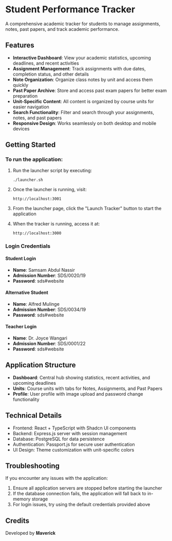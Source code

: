# Student Performance Tracker

A comprehensive academic tracker for students to manage assignments, notes, past papers, and track academic performance.

## Features

- **Interactive Dashboard**: View your academic statistics, upcoming deadlines, and recent activities
- **Assignment Management**: Track assignments with due dates, completion status, and other details
- **Note Organization**: Organize class notes by unit and access them quickly
- **Past Paper Archive**: Store and access past exam papers for better exam preparation
- **Unit-Specific Content**: All content is organized by course units for easier navigation
- **Search Functionality**: Filter and search through your assignments, notes, and past papers
- **Responsive Design**: Works seamlessly on both desktop and mobile devices

## Getting Started

### To run the application:

1. Run the launcher script by executing:
   ```
   ./launcher.sh
   ```

2. Once the launcher is running, visit:
   ```
   http://localhost:3001
   ```

3. From the launcher page, click the "Launch Tracker" button to start the application

4. When the tracker is running, access it at:
   ```
   http://localhost:3000
   ```

### Login Credentials

#### Student Login
- **Name**: Samsam Abdul Nassir
- **Admission Number**: SDS/0020/19
- **Password**: sds#website

#### Alternative Student
- **Name**: Alfred Mulinge
- **Admission Number**: SDS/0034/19
- **Password**: sds#website

#### Teacher Login
- **Name**: Dr. Joyce Wangari
- **Admission Number**: SDS/0001/22
- **Password**: sds#website

## Application Structure

- **Dashboard**: Central hub showing statistics, recent activities, and upcoming deadlines
- **Units**: Course units with tabs for Notes, Assignments, and Past Papers
- **Profile**: User profile with image upload and password change functionality

## Technical Details

- Frontend: React + TypeScript with Shadcn UI components
- Backend: Express.js server with session management
- Database: PostgreSQL for data persistence
- Authentication: Passport.js for secure user authentication
- UI Design: Theme customization with unit-specific colors

## Troubleshooting

If you encounter any issues with the application:

1. Ensure all application servers are stopped before starting the launcher
2. If the database connection fails, the application will fall back to in-memory storage
3. For login issues, try using the default credentials provided above

## Credits

Developed by 𝐌𝐚𝐯𝐞𝐫𝐢𝐜𝐤